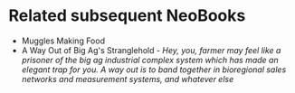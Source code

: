 # Related subsequent NeoBooks

- Muggles Making Food
- A Way Out of Big Ag's Stranglehold - _Hey, you, farmer may feel like a prisoner of the big ag industrial complex system which has made an elegant trap for you. A way out is to band together in bioregional sales networks and measurement systems, and whatever else_
